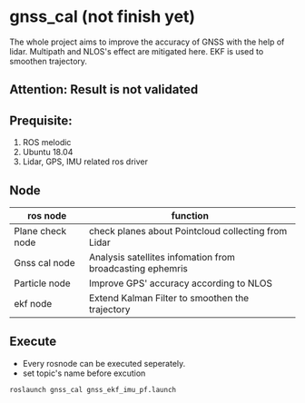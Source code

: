 # gnss_cal (not finish yet)
The whole project aims to improve the accuracy of GNSS with the help of lidar. Multipath and NLOS's effect are mitigated here. EKF is used to smoothen trajectory.

**Attention: Result is not validated**
---
## Prequisite:
1. ROS melodic
2. Ubuntu 18.04
3. Lidar, GPS, IMU related ros driver

## Node

|   ros node       |function                                                  |
|------------------|----------------------------------------------------------|
| Plane check node | check planes about Pointcloud collecting from Lidar      |
| Gnss cal node    | Analysis satellites infomation from broadcasting ephemris| 
| Particle node    | Improve GPS' accuracy according to NLOS                  |
| ekf node         | Extend Kalman Filter to smoothen the trajectory          |

## Execute
+ Every rosnode can be executed seperately.
+ set topic's name before excution 
```
roslaunch gnss_cal gnss_ekf_imu_pf.launch
```
